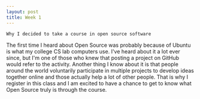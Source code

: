 ```yaml
---
layout: post
title: Week 1
---
```


`Why I decided to take a course in open source software`

The first time I heard about Open Source was probably because of Ubuntu is what my college CS lab computers use. I've heard about it a lot ever since, but I'm one of those who knew that posting a project on GitHub would refer to the activity. Another thing I know about it is that people around the world voluntarily participate in multiple projects to develop ideas together online and those actually help a lot of other people. That is why I register in this class and I am excited to have a chance to get to know what Open Source truly is through the course.

